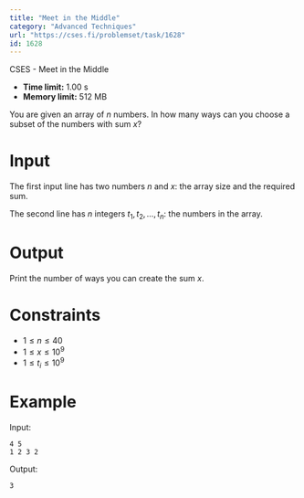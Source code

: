 ```yaml
---
title: "Meet in the Middle"
category: "Advanced Techniques"
url: "https://cses.fi/problemset/task/1628"
id: 1628
---
```


CSES - Meet in the Middle

  * **Time limit:** 1.00 s
  * **Memory limit:** 512 MB

You are given an array of $n$ numbers. In how many ways can you choose a
subset of the numbers with sum $x$?

# Input

The first input line has two numbers $n$ and $x$: the array size and the
required sum.

The second line has $n$ integers $t_1,t_2,\dots,t_n$: the numbers in the
array.

# Output

Print the number of ways you can create the sum $x$.

# Constraints

  * $1 \le n \le 40$
  * $1 \le x \le 10^9$
  * $1 \le t_i \le 10^9$

# Example

Input:

    
    
    4 5
    1 2 3 2
    

Output:

    
    
    3
    

